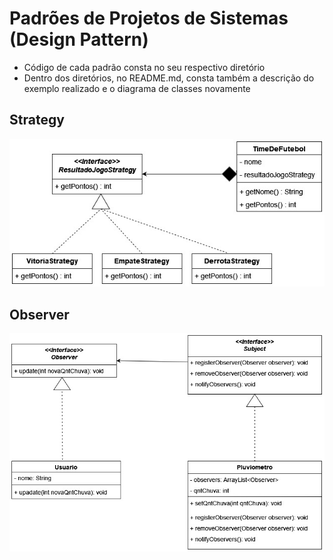 # Padrões de Projetos de Sistemas (Design Pattern)

- Código de cada padrão consta no seu respectivo diretório
- Dentro dos diretórios, no README.md, consta também a descrição do exemplo realizado e o diagrama de classes novamente

## Strategy
![UML Strategy](https://github.com/SoSoJigsaw/bertoti/blob/main/DesignPattern/Strategy/UML/Strategy.jpg)

## Observer
![UML Observer](https://github.com/SoSoJigsaw/bertoti/blob/main/DesignPattern/Observer/UML/Observer.jpg)
